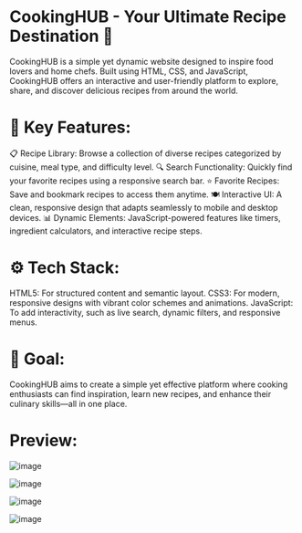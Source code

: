 # CookingHUB - Your Ultimate Recipe Destination 🍳
CookingHUB is a simple yet dynamic website designed to inspire food lovers and home chefs. Built using HTML, CSS, and JavaScript, CookingHUB offers an interactive and user-friendly platform to explore, share, and discover delicious recipes from around the world.

# 🔑 Key Features:
📋 Recipe Library: Browse a collection of diverse recipes categorized by cuisine, meal type, and difficulty level.
🔍 Search Functionality: Quickly find your favorite recipes using a responsive search bar.
⭐ Favorite Recipes: Save and bookmark recipes to access them anytime.
🍽️ Interactive UI: A clean, responsive design that adapts seamlessly to mobile and desktop devices.
📊 Dynamic Elements: JavaScript-powered features like timers, ingredient calculators, and interactive recipe steps.
# ⚙️ Tech Stack:
HTML5: For structured content and semantic layout.
CSS3: For modern, responsive designs with vibrant color schemes and animations.
JavaScript: To add interactivity, such as live search, dynamic filters, and responsive menus.
# 🎯 Goal:
CookingHUB aims to create a simple yet effective platform where cooking enthusiasts can find inspiration, learn new recipes, and enhance their culinary skills—all in one place.

# Preview:

![image](https://github.com/user-attachments/assets/77fdf2c0-ff13-495d-b7d1-b21649baac22)

![image](https://github.com/user-attachments/assets/dd509999-b554-46b5-8b11-9b41d6b4ff6c)

![image](https://github.com/user-attachments/assets/063cbf26-1ce9-4c37-8c87-c7230eb5c200)

![image](https://github.com/user-attachments/assets/03f6cb55-2b68-4fcc-abf3-b51b6a5fc82c)



